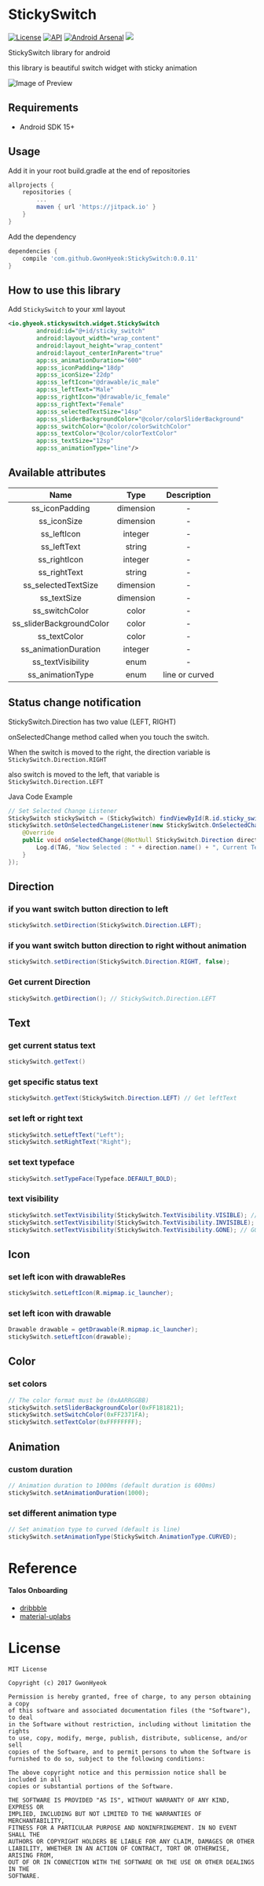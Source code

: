 # StickySwitch

[![License](http://img.shields.io/badge/license-MIT-green.svg?style=flat)]()
[![API](https://img.shields.io/badge/API-15%2B-brightgreen.svg?style=flat)](https://android-arsenal.com/api?level=15)
[![Android Arsenal](https://img.shields.io/badge/Android%20Arsenal-StickySwitch-brightgreen.svg?style=flat)](https://android-arsenal.com/details/1/5433)
[![](https://jitpack.io/v/GwonHyeok/StickySwitch.svg)](https://jitpack.io/#GwonHyeok/StickySwitch)

StickySwitch library for android

this library is beautiful switch widget with sticky animation

![Image of Preview](./preview.gif)

## Requirements
- Android SDK 15+

## Usage

Add it in your root build.gradle at the end of repositories
```Groovy
allprojects {
    repositories {
        ...
        maven { url 'https://jitpack.io' }
    }
}
```

Add the dependency
```Groovy
dependencies {
    compile 'com.github.GwonHyeok:StickySwitch:0.0.11'
}
```

## How to use this library
Add `StickySwitch` to your xml layout
```xml
<io.ghyeok.stickyswitch.widget.StickySwitch
        android:id="@+id/sticky_switch"
        android:layout_width="wrap_content"
        android:layout_height="wrap_content"
        android:layout_centerInParent="true"
        app:ss_animationDuration="600"
        app:ss_iconPadding="18dp"
        app:ss_iconSize="22dp"
        app:ss_leftIcon="@drawable/ic_male"
        app:ss_leftText="Male"
        app:ss_rightIcon="@drawable/ic_female"
        app:ss_rightText="Female"
        app:ss_selectedTextSize="14sp"
        app:ss_sliderBackgroundColor="@color/colorSliderBackground"
        app:ss_switchColor="@color/colorSwitchColor"
        app:ss_textColor="@color/colorTextColor"
        app:ss_textSize="12sp" 
        app:ss_animationType="line"/>
```

## Available attributes

|            Name           |    Type   |  Description  |
|:-------------------------:|:---------:|:-------------:|
|       ss_iconPadding      | dimension |       -       |
|        ss_iconSize        | dimension |       -       |
|        ss_leftIcon        |  integer  |       -       |
|        ss_leftText        |   string  |       -       |
|        ss_rightIcon       |  integer  |       -       |
|        ss_rightText       |   string  |       -       |
|    ss_selectedTextSize    | dimension |       -       |
|        ss_textSize        | dimension |       -       |
|       ss_switchColor      |   color   |       -       |
|  ss_sliderBackgroundColor |   color   |       -       |
|        ss_textColor       |   color   |       -       |
|    ss_animationDuration   |  integer  |       -       |
|      ss_textVisibility    |    enum   |       -       |
|    ss_animationType       |   enum    | line or curved|


## Status change notification
StickySwitch.Direction has two value (LEFT, RIGHT)

onSelectedChange method called when you touch the switch.

When the switch is moved to the right, the direction variable is `StickySwitch.Direction.RIGHT`

also switch is moved to the left, that variable is `StickySwitch.Direction.LEFT`

Java Code Example
```java
// Set Selected Change Listener
StickySwitch stickySwitch = (StickySwitch) findViewById(R.id.sticky_switch);
stickySwitch.setOnSelectedChangeListener(new StickySwitch.OnSelectedChangeListener() {
    @Override
    public void onSelectedChange(@NotNull StickySwitch.Direction direction, @NotNull String text) {
        Log.d(TAG, "Now Selected : " + direction.name() + ", Current Text : " + text);
    }
});
```

## Direction
### if you want switch button direction to left
```java
stickySwitch.setDirection(StickySwitch.Direction.LEFT);
```

### if you want switch button direction to right without animation
```java
stickySwitch.setDirection(StickySwitch.Direction.RIGHT, false);
```

### Get current Direction
```java
stickySwitch.getDirection(); // StickySwitch.Direction.LEFT
```

## Text
### get current status text
```java
stickySwitch.getText()
```

### get specific status text
```java
stickySwitch.getText(StickySwitch.Direction.LEFT) // Get leftText
```

### set left or right text
```java
stickySwitch.setLeftText("Left");
stickySwitch.setRightText("Right");
```

### set text typeface
```java
stickySwitch.setTypeFace(Typeface.DEFAULT_BOLD);
```

### text visibility
```java
stickySwitch.setTextVisibility(StickySwitch.TextVisibility.VISIBLE); // Visible Text
stickySwitch.setTextVisibility(StickySwitch.TextVisibility.INVISIBLE); // Invisible Text
stickySwitch.setTextVisibility(StickySwitch.TextVisibility.GONE); // GONE Text
```

## Icon
### set left icon with drawableRes
```java
stickySwitch.setLeftIcon(R.mipmap.ic_launcher);
```

### set left icon with drawable
```java
Drawable drawable = getDrawable(R.mipmap.ic_launcher);
stickySwitch.setLeftIcon(drawable);
```

## Color
### set colors
```java
// The color format must be (0xAARRGGBB)
stickySwitch.setSliderBackgroundColor(0xFF181821);
stickySwitch.setSwitchColor(0xFF2371FA);
stickySwitch.setTextColor(0xFFFFFFFF);
```

## Animation
### custom duration
```java
// Animation duration to 1000ms (default duration is 600ms)
stickySwitch.setAnimationDuration(1000);
```

### set different animation type
```java
// Set animation type to curved (default is line)
stickySwitch.setAnimationType(StickySwitch.AnimationType.CURVED);
```

# Reference
#### Talos Onboarding
   - [dribbble](https://dribbble.com/shots/3047204-Talos-Onboarding)
   - [material-uplabs](https://material.uplabs.com/posts/talos-onboarding)

# License
```
MIT License

Copyright (c) 2017 GwonHyeok

Permission is hereby granted, free of charge, to any person obtaining a copy
of this software and associated documentation files (the "Software"), to deal
in the Software without restriction, including without limitation the rights
to use, copy, modify, merge, publish, distribute, sublicense, and/or sell
copies of the Software, and to permit persons to whom the Software is
furnished to do so, subject to the following conditions:

The above copyright notice and this permission notice shall be included in all
copies or substantial portions of the Software.

THE SOFTWARE IS PROVIDED "AS IS", WITHOUT WARRANTY OF ANY KIND, EXPRESS OR
IMPLIED, INCLUDING BUT NOT LIMITED TO THE WARRANTIES OF MERCHANTABILITY,
FITNESS FOR A PARTICULAR PURPOSE AND NONINFRINGEMENT. IN NO EVENT SHALL THE
AUTHORS OR COPYRIGHT HOLDERS BE LIABLE FOR ANY CLAIM, DAMAGES OR OTHER
LIABILITY, WHETHER IN AN ACTION OF CONTRACT, TORT OR OTHERWISE, ARISING FROM,
OUT OF OR IN CONNECTION WITH THE SOFTWARE OR THE USE OR OTHER DEALINGS IN THE
SOFTWARE.
```
